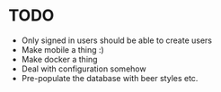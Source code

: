 TODO
====

* Only signed in users should be able to create users
* Make mobile a thing :)
* Make docker a thing
* Deal with configuration somehow
* Pre-populate the database with beer styles etc.
